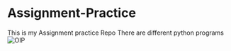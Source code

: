 # Assignment-Practice
This is my Assignment practice Repo
There are different python programs
![OIP](https://user-images.githubusercontent.com/118882614/203589377-0fd9dab9-76ac-4882-baec-8d7265511215.jpg)
